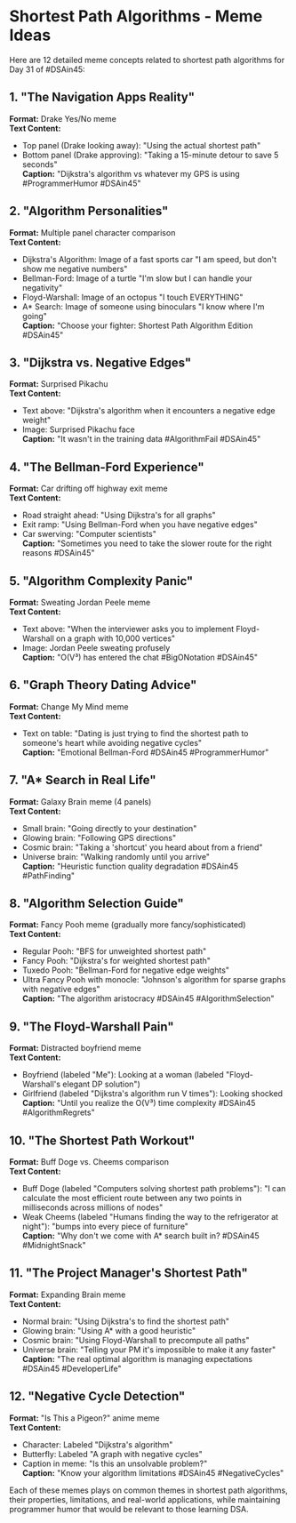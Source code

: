 # Shortest Path Algorithms - Meme Ideas

Here are 12 detailed meme concepts related to shortest path algorithms for Day 31 of #DSAin45:

## 1. "The Navigation Apps Reality"
**Format:** Drake Yes/No meme  
**Text Content:**  
- Top panel (Drake looking away): "Using the actual shortest path"
- Bottom panel (Drake approving): "Taking a 15-minute detour to save 5 seconds"  
**Caption:** "Dijkstra's algorithm vs whatever my GPS is using #ProgrammerHumor #DSAin45"

## 2. "Algorithm Personalities"
**Format:** Multiple panel character comparison  
**Text Content:**  
- Dijkstra's Algorithm: Image of a fast sports car "I am speed, but don't show me negative numbers"
- Bellman-Ford: Image of a turtle "I'm slow but I can handle your negativity"
- Floyd-Warshall: Image of an octopus "I touch EVERYTHING"
- A* Search: Image of someone using binoculars "I know where I'm going"  
**Caption:** "Choose your fighter: Shortest Path Algorithm Edition #DSAin45"

## 3. "Dijkstra vs. Negative Edges"
**Format:** Surprised Pikachu  
**Text Content:**  
- Text above: "Dijkstra's algorithm when it encounters a negative edge weight"
- Image: Surprised Pikachu face  
**Caption:** "It wasn't in the training data #AlgorithmFail #DSAin45"

## 4. "The Bellman-Ford Experience"
**Format:** Car drifting off highway exit meme  
**Text Content:**  
- Road straight ahead: "Using Dijkstra's for all graphs"
- Exit ramp: "Using Bellman-Ford when you have negative edges"
- Car swerving: "Computer scientists"  
**Caption:** "Sometimes you need to take the slower route for the right reasons #DSAin45"

## 5. "Algorithm Complexity Panic"
**Format:** Sweating Jordan Peele meme  
**Text Content:**  
- Text above: "When the interviewer asks you to implement Floyd-Warshall on a graph with 10,000 vertices"
- Image: Jordan Peele sweating profusely  
**Caption:** "O(V³) has entered the chat #BigONotation #DSAin45"

## 6. "Graph Theory Dating Advice"
**Format:** Change My Mind meme  
**Text Content:**  
- Text on table: "Dating is just trying to find the shortest path to someone's heart while avoiding negative cycles"  
**Caption:** "Emotional Bellman-Ford #DSAin45 #ProgrammerHumor"

## 7. "A* Search in Real Life"
**Format:** Galaxy Brain meme (4 panels)  
**Text Content:**  
- Small brain: "Going directly to your destination"
- Glowing brain: "Following GPS directions"
- Cosmic brain: "Taking a 'shortcut' you heard about from a friend"
- Universe brain: "Walking randomly until you arrive"  
**Caption:** "Heuristic function quality degradation #DSAin45 #PathFinding"

## 8. "Algorithm Selection Guide"
**Format:** Fancy Pooh meme (gradually more fancy/sophisticated)  
**Text Content:**  
- Regular Pooh: "BFS for unweighted shortest path"
- Fancy Pooh: "Dijkstra's for weighted shortest path"
- Tuxedo Pooh: "Bellman-Ford for negative edge weights"
- Ultra Fancy Pooh with monocle: "Johnson's algorithm for sparse graphs with negative edges"  
**Caption:** "The algorithm aristocracy #DSAin45 #AlgorithmSelection"

## 9. "The Floyd-Warshall Pain"
**Format:** Distracted boyfriend meme  
**Text Content:**  
- Boyfriend (labeled "Me"): Looking at a woman (labeled "Floyd-Warshall's elegant DP solution")
- Girlfriend (labeled "Dijkstra's algorithm run V times"): Looking shocked  
**Caption:** "Until you realize the O(V³) time complexity #DSAin45 #AlgorithmRegrets"

## 10. "The Shortest Path Workout"
**Format:** Buff Doge vs. Cheems comparison  
**Text Content:**  
- Buff Doge (labeled "Computers solving shortest path problems"): "I can calculate the most efficient route between any two points in milliseconds across millions of nodes"
- Weak Cheems (labeled "Humans finding the way to the refrigerator at night"): "bumps into every piece of furniture"  
**Caption:** "Why don't we come with A* search built in? #DSAin45 #MidnightSnack"

## 11. "The Project Manager's Shortest Path"
**Format:** Expanding Brain meme  
**Text Content:**  
- Normal brain: "Using Dijkstra's to find the shortest path"
- Glowing brain: "Using A* with a good heuristic"
- Cosmic brain: "Using Floyd-Warshall to precompute all paths"
- Universe brain: "Telling your PM it's impossible to make it any faster"  
**Caption:** "The real optimal algorithm is managing expectations #DSAin45 #DeveloperLife"

## 12. "Negative Cycle Detection"
**Format:** "Is This a Pigeon?" anime meme  
**Text Content:**  
- Character: Labeled "Dijkstra's algorithm"
- Butterfly: Labeled "A graph with negative cycles"
- Caption in meme: "Is this an unsolvable problem?"  
**Caption:** "Know your algorithm limitations #DSAin45 #NegativeCycles"

Each of these memes plays on common themes in shortest path algorithms, their properties, limitations, and real-world applications, while maintaining programmer humor that would be relevant to those learning DSA.